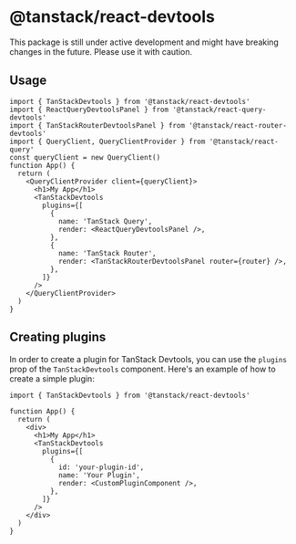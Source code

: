 # @tanstack/react-devtools

This package is still under active development and might have breaking changes in the future. Please use it with caution.

## Usage

```tsx
import { TanStackDevtools } from '@tanstack/react-devtools'
import { ReactQueryDevtoolsPanel } from '@tanstack/react-query-devtools'
import { TanStackRouterDevtoolsPanel } from '@tanstack/react-router-devtools'
import { QueryClient, QueryClientProvider } from '@tanstack/react-query'
const queryClient = new QueryClient()
function App() {
  return (
    <QueryClientProvider client={queryClient}>
      <h1>My App</h1>
      <TanStackDevtools
        plugins={[
          {
            name: 'TanStack Query',
            render: <ReactQueryDevtoolsPanel />,
          },
          {
            name: 'TanStack Router',
            render: <TanStackRouterDevtoolsPanel router={router} />,
          },
        ]}
      />
    </QueryClientProvider>
  )
}
```

## Creating plugins

In order to create a plugin for TanStack Devtools, you can use the `plugins` prop of the `TanStackDevtools` component. Here's an example of how to create a simple plugin:

```tsx
import { TanStackDevtools } from '@tanstack/react-devtools'

function App() {
  return (
    <div>
      <h1>My App</h1>
      <TanStackDevtools
        plugins={[
          {
            id: 'your-plugin-id',
            name: 'Your Plugin',
            render: <CustomPluginComponent />,
          },
        ]}
      />
    </div>
  )
}
```
